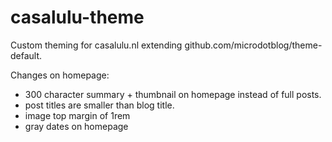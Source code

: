 # casalulu-theme
Custom theming for casalulu.nl extending github.com/microdotblog/theme-default.

Changes on homepage:
- 300 character summary + thumbnail on homepage instead of full posts.
- post titles are smaller than blog title.
- image top margin of 1rem
- gray dates on homepage